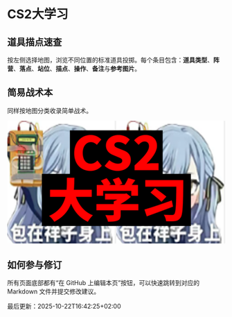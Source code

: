 # CS2大学习

## 道具描点速查

按左侧选择地图，浏览不同位置的标准道具投掷。每个条目包含：**道具类型**、**阵营**、**落点**、**站位**、**描点**、**操作**、**备注**与**参考图片**。

## 简易战术本

同样按地图分类收录简单战术。

![LOGO](assets/cs2大学习.png)

## 如何参与修订

所有页面底部都有“在 GitHub 上编辑本页”按钮，可以快速跳转到对应的 Markdown 文件并提交修改建议。




最后更新：<!--LAST_UPDATED-->2025-10-22T16:42:25+02:00<!--END_LAST_UPDATED-->

